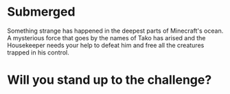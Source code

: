 # Submerged
Something strange has happened in the deepest parts of Minecraft's ocean.
A mysterious force that goes by the names of Tako has arised and the Housekeeper needs your help to defeat him and free all the creatures trapped in his control.
# Will you stand up to the challenge?

